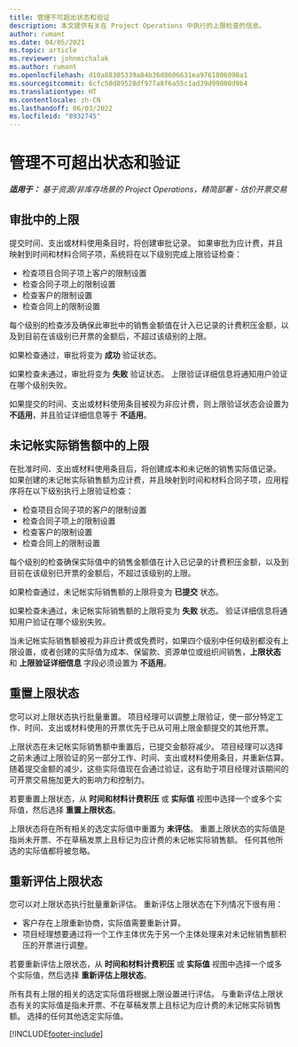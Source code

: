 ```yaml
---
title: 管理不可超出状态和验证
description: 本文提供有关在 Project Operations 中执行的上限检查的信息。
author: rumant
ms.date: 04/05/2021
ms.topic: article
ms.reviewer: johnmichalak
ms.author: rumant
ms.openlocfilehash: d10a88305339a84b36d8606631ea9761806098a1
ms.sourcegitcommit: 6cfc50d89528df977a8f6a55c1ad39d99800d9b4
ms.translationtype: HT
ms.contentlocale: zh-CN
ms.lasthandoff: 06/03/2022
ms.locfileid: "8932745"
---
```

# <a name="manage-not-to-exceed-status-and-validations"></a>管理不可超出状态和验证 

_**适用于：** 基于资源/非库存场景的 Project Operations，精简部署 - 估价开票交易_

## <a name="not-to-exceed-on-approvals"></a>审批中的上限

提交时间、支出或材料使用条目时，将创建审批记录。 如果审批为应计费，并且映射到时间和材料合同子项，系统将在以下级别完成上限验证检查：

  - 检查项目合同子项上客户的限制设置
  - 检查合同子项上的限制设置
  - 检查客户的限制设置
  - 检查合同上的限制设置

每个级别的检查涉及确保此审批中的销售金额值在计入已记录的计费积压金额，以及到目前在该级别已开票的金额后，不超过该级别的上限。

如果检查通过，审批将变为 **成功** 验证状态。

如果检查未通过，审批将变为 **失败** 验证状态。 上限验证详细信息将通知用户验证在哪个级别失败。

如果提交的时间、支出或材料使用条目被视为非应计费，则上限验证状态会设置为 **不适用**，并且验证详细信息等于 **不适用**。

## <a name="not-to-exceed-on-unbilled-sales-actuals"></a>未记帐实际销售额中的上限

在批准时间、支出或材料使用条目后，将创建成本和未记帐的销售实际值记录。 如果创建的未记帐实际销售额为应计费，并且映射到时间和材料合同子项，应用程序将在以下级别执行上限验证检查：

  - 检查项目合同子项的客户的限制设置
  - 检查合同子项上的限制设置
  - 检查客户的限制设置
  - 检查合同上的限制设置

每个级别的检查确保实际值中的销售金额值在计入已记录的计费积压金额，以及到目前在该级别已开票的金额后，不超过该级别的上限。

如果检查通过，未记帐实际销售额的上限将变为 **已提交** 状态。

如果检查未通过，未记帐实际销售额的上限将变为 **失败** 状态。 验证详细信息将通知用户验证在哪个级别失败。

当未记帐实际销售额被视为非应计费或免费时，如果四个级别中任何级别都没有上限设置，或者创建的实际值为成本、保留款、资源单位或组织间销售，**上限状态** 和 **上限验证详细信息** 字段必须设置为 **不适用**。

## <a name="reset-the-not-to-exceed-status"></a>重置上限状态

您可以对上限状态执行批量重置。 项目经理可以调整上限验证，使一部分特定工作、时间、支出或材料使用的开票优先于已从可用上限金额提交的其他开票。

上限状态在未记帐实际销售额中重置后，已提交金额将减少。 项目经理可以选择之前未通过上限验证的另一部分工作、时间、支出或材料使用条目，并重新估算。 随着提交金额的减少，这些实际值现在会通过验证，这有助于项目经理对该期间的可开票交易施加更大的影响力和控制力。

若要重置上限状态，从 **时间和材料计费积压** 或 **实际值** 视图中选择一个或多个实际值，然后选择 **重置上限状态**。

上限状态将在所有相关的选定实际值中重置为 **未评估**。 重置上限状态的实际值是指尚未开票、不在草稿发票上且标记为应计费的未记帐实际销售额。 任何其他所选的实际值都将被忽略。

## <a name="reevaluate-not-to-exceed-status"></a>重新评估上限状态

您可以对上限状态执行批量重新评估。 重新评估上限状态在下列情况下很有用：

  - 客户存在上限重新协商，实际值需要重新计算。
  - 项目经理想要通过将一个工作主体优先于另一个主体处理来对未记帐销售额积压的开票进行调整。

若要重新评估上限状态，从 **时间和材料计费积压** 或 **实际值** 视图中选择一个或多个实际值，然后选择 **重新评估上限状态**。

所有具有上限的相关的选定实际值将根据上限设置进行评估。 与重新评估上限状态有关的实际值是指未开票、不在草稿发票上且标记为应计费的未记帐实际销售额。 选择的任何其他选定实际值。


[!INCLUDE[footer-include](../../includes/footer-banner.md)]
